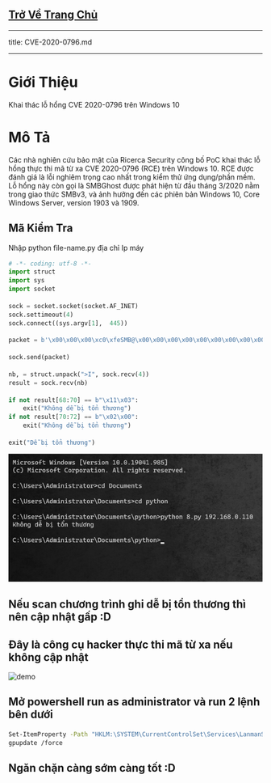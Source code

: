 ## [Trở Về Trang Chủ](http://blogth3pr0.github.io)
---
title: CVE-2020-0796.md


--- 


# Giới Thiệu
Khai thác lỗ hổng CVE 2020-0796 trên Windows 10

# Mô Tả 
Các nhà nghiên cứu bảo mật của Ricerca Security  công bố PoC khai thác lỗ hổng thực thi mã từ xa CVE 2020-0796 (RCE) trên Windows 10. RCE được đánh giá là lỗi nghiêm trọng cao nhất trong kiểm thử ứng dụng/phần mềm.
Lỗ hổng này còn gọi là SMBGhost được phát hiện từ đầu tháng 3/2020 nằm trong giao thức SMBv3, và ảnh hưởng đến các phiên bản Windows 10, Core Windows Server, version 1903 và 1909.



## Mã Kiểm Tra 
Nhập python file-name.py địa chỉ Ip máy 

```python
# -*- coding: utf-8 -*- 
import struct
import sys
import socket

sock = socket.socket(socket.AF_INET)
sock.settimeout(4)
sock.connect((sys.argv[1],  445))

packet = b'\x00\x00\x00\xc0\xfeSMB@\x00\x00\x00\x00\x00\x00\x00\x00\x00\x1f\x00\x00\x00\x00\x00\x00\x00\x00\x00\x00\x00\x00\x00\x00\x00\x00\x00\x00\x00\x00\x00\x00\x00\x00\x00\x00\x00\x00\x00\x00\x00\x00\x00\x00\x00\x00\x00\x00\x00\x00\x00\x00\x00\x00\x00\x00\x00\x00\x00$\x00\x08\x00\x01\x00\x00\x00\x7f\x00\x00\x00\x00\x00\x00\x00\x00\x00\x00\x00\x00\x00\x00\x00\x00\x00\x00\x00x\x00\x00\x00\x02\x00\x00\x00\x02\x02\x10\x02"\x02$\x02\x00\x03\x02\x03\x10\x03\x11\x03\x00\x00\x00\x00\x01\x00&\x00\x00\x00\x00\x00\x01\x00 \x00\x01\x00\x00\x00\x00\x00\x00\x00\x00\x00\x00\x00\x00\x00\x00\x00\x00\x00\x00\x00\x00\x00\x00\x00\x00\x00\x00\x00\x00\x00\x00\x00\x00\x00\x00\x00\x03\x00\n\x00\x00\x00\x00\x00\x01\x00\x00\x00\x01\x00\x00\x00\x01\x00\x00\x00\x00\x00\x00\x00'

sock.send(packet)

nb, = struct.unpack(">I", sock.recv(4))
result = sock.recv(nb)

if not result[68:70] == b"\x11\x03":
    exit("Không dễ bị tổn thương")
if not result[70:72] == b"\x02\x00":
    exit("Không dễ bị tổn thương")

exit("Dễ bị tổn thương")
```

![](/assets/images/cve-2020-0796.png)
## Nếu scan chương trình ghi dễ bị tổn thương thì nên cập nhật gấp :D 
## Đây là công cụ hacker thực thi mã từ xa nếu không cập nhật 

![demo](https://github.com/jiansiting/CVE-2020-0796/blob/master/demo.gif?raw=true)



## Mở powershell run as administrator và run 2 lệnh bên dưới
```bash
Set-ItemProperty -Path "HKLM:\SYSTEM\CurrentControlSet\Services\LanmanServer\Parameters" DisableCompression -Type DWORD -Value 1 -Force
gpupdate /force
```
## Ngăn chặn càng sớm càng tốt :D
